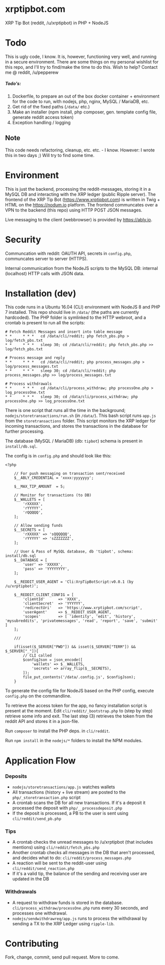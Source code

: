 # xrptipbot.com

XRP Tip Bot (reddit, /u/xrptipbot) in PHP + NodeJS

# Todo

This is ugly code, I know. It is, however, functioning very well, and running in a secure environment. There are some things on my personal wishlist for this repo, and I'll try to find/make the time to do this. Wish to help? Contact me @ reddit, /u/pepperew

##### Todo's:

1. Dockerfile, to prepare an out of the box docker container + environment for the code to run, with nodejs, php, nginx, MySQL / MariaDB, etc.
2. Get rid of the fixed paths (`/data/` etc.)
3. Make an installer (npm install, php composer, gen. template config file, generate reddit access token)
4. Exception handling / logging

## Note

This code needs refactoring, cleanup, etc. etc. - I know. However: I wrote this in two days ;) Will try to find some time.

# Environment

This is just the backend, processing the reddit-messages, storing it in a MySQL DB and interacting with the XRP ledger (public Ripple server).
The frontend of the XRP Tip Bot (https://www.xrptipbot.com) is written in Twig + HTML on the https://nodum.io platform. The frontend communcates
over a VPN to the backend (this repo) using HTTP POST JSON messages.

Live messaging to the client (webbrowser) is provided by https://ably.io.

# Security

Communcation with reddit: OAUTH API, secrets in `config.php`, communcates server to server (HTTPS).

Internal communication from the NodeJS scripts to the MySQL DB: internal (localhost) HTTP calls with JSON data.


# Installation (dev)

This code runs in a Ubuntu 16.04 (CLI) environment with NodeJS 8 and PHP 7 installed.
This repo should live in `/data/` (the paths are currently hardcoded). The PHP folder
is symlinked to the HTTP webroot, and a crontab is present to run all the scripts:

```
# Fetch Reddit Messages and insert into table message
* *     * * *   cd /data/cli/reddit; php fetch_pbs.php > log/fetch_pbs.txt
* *     * * *   sleep 30; cd /data/cli/reddit; php fetch_pbs.php >> log/fetch_pbs.txt

# Process message and reply
* *     * * *   cd /data/cli/reddit; php process_messages.php > log/process_messages.txt
* *     * * *   sleep 30; cd /data/cli/reddit; php process_messages.php >> log/process_messages.txt

# Process withdrawals
* *     * * *   cd /data/cli/process_withdraw; php processOne.php > log_processOne.txt
* *     * * *   sleep 30; cd /data/cli/process_withdraw; php processOne.php >> log_processOne.txt
```

There is one script that runs all the time in the background; `nodejs/storetransactions/run.sh` (in `/data/`). This
bash script runs `app.js` from the `storetransactions` folder. This script monitors the XRP
ledger for incoming transactions, and stores the transactions in the database for further processing.

The database (MySQL / MariaDB) (db: `tipbot`) schema is present in `install/db.sql`.

The config is in `config.php` and should look like this:

```
<?php

    // For push messaging on transaction sent/received
    $__ABLY_CREDENTIAL = 'xxxx:yyyyyyy';

    $__MAX_TIP_AMOUNT  = 5;

    // Monitor for transactions (to DB)
    $__WALLETS = [
        'rXXXXX',
        'rYYYYY',
        'rQQQQQ',
    ];

    // Allow sending funds
    $__SECRETS = [
        'rXXXXX' => 'sQQQQQQ',
        'rYYYYY' => 'sZZZZZZZ',
    ];

    // User & Pass of MySQL database, db 'tipbot', schema: install/db.sql
    $__DATABASE = [
        'user' => 'XXXXX',
        'pass' => 'YYYYYYYY',
    ];

    $__REDDIT_USER_AGENT = 'Cli:XrpTipBotScript:v0.0.1 (by /u/xrptipbot)';

    $__REDDIT_CLIENT_CONFIG = [
        'clientId'      => 'XXXX',
        'clientSecret'  => 'YYYYYY',
        'redirectUri'   => 'https://www.xrptipbot.com/script',
        'userAgent'     => $__REDDIT_USER_AGENT,
        'scopes'        => [ 'identity', 'edit', 'history', 'mysubreddits', 'privatemessages', 'read', 'report', 'save', 'submit' ]
    ];

    ///

    if(isset($_SERVER["PWD"]) && isset($_SERVER["TERM"]) && $_SERVER["_"]){
        // CLI called
        $configJson = json_encode([
            'wallets' => $__WALLETS,
            'secrets' => array_flip($__SECRETS),
        ]);
        file_put_contents('/data/.config.js', $configJson);
    }
```

To generate the config file for NodeJS based on the PHP config, execute `config.php` on the commandline.

To retrieve the access token for the app, no fancy installation script is present at the moment. Edit
`cli/reddit/_bootstrap.php` to (step by step) retrieve some info and exit. The last step (3) retrieves
the token from the reddit API and stores it in a json-file.

Run `composer` to install the PHP deps. in `cli/reddit`.

Run `npm install` in the `nodejs/*` folders to install the NPM modules.

# Application Flow

### Deposits

- `nodejs/storetransactions/app.js` watches wallets
- All transactions (history + live stream) are posted to the `php/_storetransaction.php` script
- A crontab scans the DB for all new transactions. If it's a deposit it processed the deposit with `php/__processdeposit.php`
- If the deposit is processed, a PB to the user is sent using `cli/reddit/send_pb.php`

### Tips

- A crontab checks the unread messages to /u/xrptipbot (that includes mentions) using `cli/reddit/fetch_pbs.php`
- Another crontab checks all messages in the DB that aren't processed, and decides what to do: `cli/reddit/process_messages.php`
- A reaction will be sent to the reddit-user using `cli/reddit/send_reaction.php`
- If it's a valid tip, the balance of the sending and receiving user are updated in the DB

### Withdrawals

- A request to withdraw funds is stored in the database. `cli/process_withdraw/processOne.php` runs every 30 seconds, and processes one withdrawal.
- `nodejs/sendwithdrawreq/app.js` runs to process the withdrawal by sending a TX to the XRP Ledger using `ripple-lib`.

# Contributing

Fork, change, commit, send pull request. More to come.

